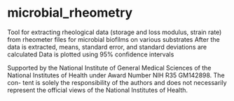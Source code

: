 # microbial_rheometry
Tool for extracting rheological data (storage and loss modulus, strain rate) from rheometer files for microbial biofilms on various substrates
After the data is extracted, means, standard error, and standard deviations are calculated
Data is plotted using 95% confidence intervals

Supported by the National Institute of General Medical Sciences of the National Institutes of Health under Award Number NIH R35 GM142898. The con- tent is solely the responsibility of the authors and does not necessarily represent the official views of the National Institutes of Health.

